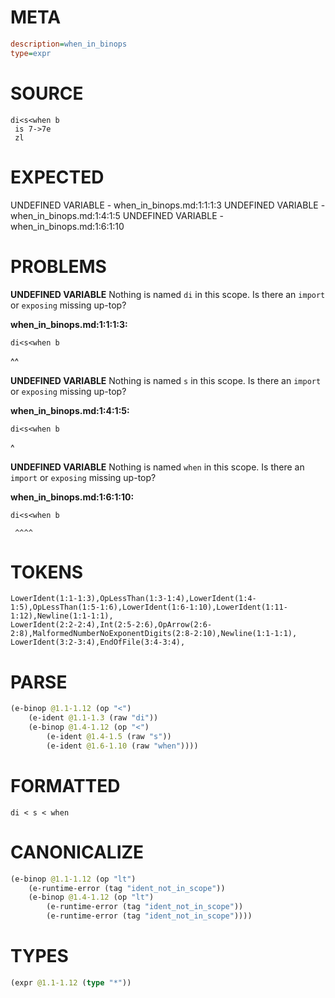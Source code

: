 # META
~~~ini
description=when_in_binops
type=expr
~~~
# SOURCE
~~~roc
di<s<when b
 is 7->7e
 zl
~~~
# EXPECTED
UNDEFINED VARIABLE - when_in_binops.md:1:1:1:3
UNDEFINED VARIABLE - when_in_binops.md:1:4:1:5
UNDEFINED VARIABLE - when_in_binops.md:1:6:1:10
# PROBLEMS
**UNDEFINED VARIABLE**
Nothing is named `di` in this scope.
Is there an `import` or `exposing` missing up-top?

**when_in_binops.md:1:1:1:3:**
```roc
di<s<when b
```
^^


**UNDEFINED VARIABLE**
Nothing is named `s` in this scope.
Is there an `import` or `exposing` missing up-top?

**when_in_binops.md:1:4:1:5:**
```roc
di<s<when b
```
   ^


**UNDEFINED VARIABLE**
Nothing is named `when` in this scope.
Is there an `import` or `exposing` missing up-top?

**when_in_binops.md:1:6:1:10:**
```roc
di<s<when b
```
     ^^^^


# TOKENS
~~~zig
LowerIdent(1:1-1:3),OpLessThan(1:3-1:4),LowerIdent(1:4-1:5),OpLessThan(1:5-1:6),LowerIdent(1:6-1:10),LowerIdent(1:11-1:12),Newline(1:1-1:1),
LowerIdent(2:2-2:4),Int(2:5-2:6),OpArrow(2:6-2:8),MalformedNumberNoExponentDigits(2:8-2:10),Newline(1:1-1:1),
LowerIdent(3:2-3:4),EndOfFile(3:4-3:4),
~~~
# PARSE
~~~clojure
(e-binop @1.1-1.12 (op "<")
	(e-ident @1.1-1.3 (raw "di"))
	(e-binop @1.4-1.12 (op "<")
		(e-ident @1.4-1.5 (raw "s"))
		(e-ident @1.6-1.10 (raw "when"))))
~~~
# FORMATTED
~~~roc
di < s < when
~~~
# CANONICALIZE
~~~clojure
(e-binop @1.1-1.12 (op "lt")
	(e-runtime-error (tag "ident_not_in_scope"))
	(e-binop @1.4-1.12 (op "lt")
		(e-runtime-error (tag "ident_not_in_scope"))
		(e-runtime-error (tag "ident_not_in_scope"))))
~~~
# TYPES
~~~clojure
(expr @1.1-1.12 (type "*"))
~~~
